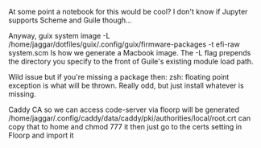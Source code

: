 At some point a notebook for this would be cool? I don't know if Jupyter supports Scheme and Guile though...

Anyway,
guix system image -L /home/jaggar/dotfiles/guix/.config/guix/firmware-packages -t efi-raw system.scm
Is how we generate a Macbook image.
The -L flag prepends the directory you specify to the front of Guile's existing module load path.



Wild issue but if you're missing a package then:
zsh: floating point exception  <package-command>
is what will be thrown. Really odd, but just install whatever is missing.


Caddy CA so we can access code-server via floorp will be generated 
/home/jaggar/.config/caddy/data/caddy/pki/authorities/local/root.crt
can copy that to home and chmod 777 it then just go to the certs setting in Floorp and import it